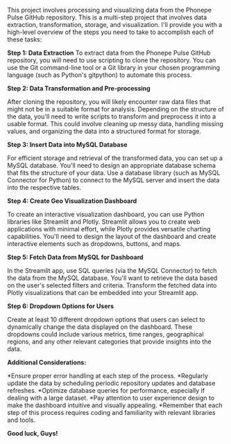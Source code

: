 This project involves processing and visualizing data from the Phonepe Pulse GitHub repository. This is a multi-step project that involves data extraction, transformation, storage, and visualization. 
I'll provide you with a high-level overview of the steps you need to take to accomplish each of these tasks:

**Step 1: Data Extraction**
To extract data from the Phonepe Pulse GitHub repository, you will need to use scripting to clone the repository. You can use the Git command-line tool or a Git library in your chosen programming language (such as Python's gitpython) to automate this process.

**Step 2: Data Transformation and Pre-processing**

After cloning the repository, you will likely encounter raw data files that might not be in a suitable format for analysis. Depending on the structure of the data, you'll need to write scripts to transform and preprocess it into a usable format. This could involve cleaning up messy data, handling missing values, and organizing the data into a structured format for storage.

**Step 3: Insert Data into MySQL Database**

For efficient storage and retrieval of the transformed data, you can set up a MySQL database. You'll need to design an appropriate database schema that fits the structure of your data. Use a database library (such as MySQL Connector for Python) to connect to the MySQL server and insert the data into the respective tables.

**Step 4: Create Geo Visualization Dashboard**

To create an interactive visualization dashboard, you can use Python libraries like Streamlit and Plotly. Streamlit allows you to create web applications with minimal effort, while Plotly provides versatile charting capabilities. You'll need to design the layout of the dashboard and create interactive elements such as dropdowns, buttons, and maps.

**Step 5: Fetch Data from MySQL for Dashboard**

In the Streamlit app, use SQL queries (via the MySQL Connector) to fetch the data from the MySQL database. You'll want to retrieve the data based on the user's selected filters and criteria. Transform the fetched data into Plotly visualizations that can be embedded into your Streamlit app.

**Step 6: Dropdown Options for Users**

Create at least 10 different dropdown options that users can select to dynamically change the data displayed on the dashboard. These dropdowns could include various metrics, time ranges, geographical regions, and any other relevant categories that provide insights into the data.

**Additional Considerations:**

*Ensure proper error handling at each step of the process.
*Regularly update the data by scheduling periodic repository updates and database refreshes.
*Optimize database queries for performance, especially if dealing with a large dataset.
*Pay attention to user experience design to make the dashboard intuitive and visually appealing.
*Remember that each step of this process requires coding and familiarity with relevant libraries and tools. 

**Good luck, Guys!**
